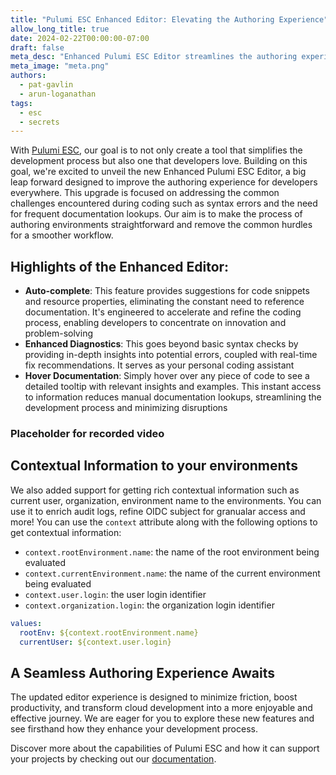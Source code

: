```yaml
---
title: "Pulumi ESC Enhanced Editor: Elevating the Authoring Experience"
allow_long_title: true
date: 2024-02-22T00:00:00-07:00
draft: false
meta_desc: "Enhanced Pulumi ESC Editor streamlines the authoring experience of environments for developers"
meta_image: "meta.png"
authors:
  - pat-gavlin
  - arun-loganathan
tags:
  - esc
  - secrets
---
```


With [Pulumi ESC](/product/esc), our goal is to not only create a tool that simplifies the development process but also one that developers love. Building on this goal, we're excited to unveil the new Enhanced Pulumi ESC Editor, a big leap forward designed to improve the authoring experience for developers everywhere. This upgrade is focused on addressing the common challenges encountered during coding such as syntax errors and the need for frequent documentation lookups. Our aim is to make the process of authoring environments straightforward and remove the common hurdles for a smoother workflow.

<!--more-->

## Highlights of the Enhanced Editor:

- **Auto-complete**: This feature provides suggestions for code snippets and resource properties, eliminating the constant need to reference documentation. It's engineered to accelerate and refine the coding process, enabling developers to concentrate on innovation and problem-solving
- **Enhanced Diagnostics**: This goes beyond basic syntax checks by providing in-depth insights into potential errors, coupled with real-time fix recommendations. It serves as your personal coding assistant
- **Hover Documentation**: Simply hover over any piece of code to see a detailed tooltip with relevant insights and examples. This instant access to information reduces manual documentation lookups, streamlining the development process and minimizing disruptions

### Placeholder for recorded video 

## Contextual Information to your environments

We also added support for getting rich contextual information such as current user, organization, environment name to the environments. You can use it to enrich audit logs, refine OIDC subject for granualar access and more! You can use the `context` attribute along with the following options to get contextual information:

* `context.rootEnvironment.name`: the name of the root environment being evaluated
* `context.currentEnvironment.name`: the name of the current environment being evaluated
* `context.user.login`: the user login identifier
* `context.organization.login`: the organization login identifier

```yaml
values:
  rootEnv: ${context.rootEnvironment.name}
  currentUser: ${context.user.login}
```

## A Seamless Authoring Experience Awaits

The updated editor experience is designed to minimize friction, boost productivity, and transform cloud development into a more enjoyable and effective journey. We are eager for you to explore these new features and see firsthand how they enhance your development process.

Discover more about the capabilities of Pulumi ESC and how it can support your projects by checking out our [documentation](/docs/esc).
